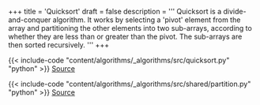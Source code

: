 +++
title = 'Quicksort'
draft = false
description =  '''
Quicksort is a divide-and-conquer algorithm. It works by selecting a 'pivot'
element from the array and partitioning the other elements into two sub-arrays,
according to whether they are less than or greater than the pivot. The
sub-arrays are then sorted recursively.
'''
+++

{{< include-code "content/algorithms/_algorithms/src/quicksort.py" "python" >}}
[Source](https://github.com/grind-rip/algorithms/blob/master/src/quicksort.py)

{{< include-code "content/algorithms/_algorithms/src/shared/partition.py" "python" >}}
[Source](https://github.com/grind-rip/algorithms/blob/master/src/shared/partition.py)
